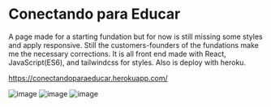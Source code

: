 # Conectando para Educar

A page made for a starting fundation but for now is still missing some styles and apply responsive. Still the customers-founders of the fundations make me the necessary corrections.
It is all front end made with React, JavaScript(ES6), and tailwindcss for styles. Also is deploy with heroku.

https://conectandoparaeducar.herokuapp.com/

![image](https://user-images.githubusercontent.com/70922215/120505326-403cb680-c39b-11eb-9a85-50fd05acd0b3.png)
![image](https://user-images.githubusercontent.com/70922215/120505900-cf49ce80-c39b-11eb-8ec4-8492e08eac51.png)
![image](https://user-images.githubusercontent.com/70922215/120506170-0a4c0200-c39c-11eb-9d5d-8d69934e5e27.png)